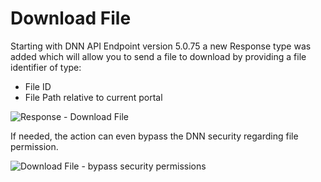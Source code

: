 # Download File

Starting with DNN API Endpoint version 5.0.75 a new Response type was added which will allow you to send a file to download by providing a file identifier of type:
* File ID
* File Path relative to current portal
  
![Response - Download File](https://static.dnnsharp.com/documentation/api_endpoint_response_download_file.png)

If needed, the action can even bypass the DNN security regarding file permission.

![Download File - bypass security permissions](https://static.dnnsharp.com/documentation/download_file_bypass_DNN_security.png)